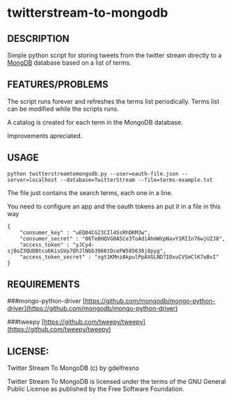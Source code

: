 # twitterstream-to-mongodb

## DESCRIPTION

Simple python script for storing tweets from the twitter stream directly to a [MongDB](http://www.mongodb.org/) database based on a list of terms.

## FEATURES/PROBLEMS

The script runs forever and refreshes the terms list periodically. Terms list can be modified while the scripts runs. 

A catalog is created for each term in the MongoDB database.

Improvements apreciated.

## USAGE

	python twitterstreamtomongodb.py --user=oauth-file.json --server=localhost --database=TwitterStream --file=terms-example.txt

The file just contains the search terms, each one in a line.

You need to configure an app and the oauth tokens an put it in a file in this way

	{
		"consumer_key" : "uEQ04CG23CIl4SsRhDKM3w",
		"consumer_secret" : "06Te8HQVG0A5Ce3ToAdiAhmWVpNavY1RIIn76wjUZJ8",
		"access_token" : "yJCy4-sj0oZ3QUDBtcu6KisGVp7QhJlNbb3966tDceFW585638j8pyg",
		"access_token_secret" : "xgt1KMnzAkpulPpAVGLND7IOxuCVSmClK7oBvI"
	}

## REQUIREMENTS

###mongo-python-driver
[https://github.com/mongodb/mongo-python-driver](https://github.com/mongodb/mongo-python-driver)

###tweepy
[https://github.com/tweepy/tweepy](https://github.com/tweepy/tweepy)

## LICENSE:

Twitter Stream To MongoDB (c) by gdelfresno

Twitter Stream To MongoDB is licensed under the terms of the GNU General Public License as published by the Free Software Foundation.